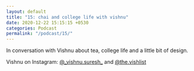 ```yaml
---
layout: default
title: "15: chai and college life with vishnu"
date: 2020-12-22 15:15:15 +0530
categories: Podcast
permalink: "/podcast/15/"
---
```

In conversation with Vishnu about tea, college life and a little bit of design.

Vishnu on Instagram: [@\_vishnu.suresh\_](https://www.instagram.com/_vishnu.suresh_/) and [@the.vishlist](https://www.instagram.com/the.vishlist/)